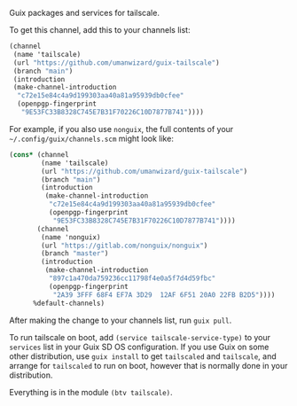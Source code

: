 Guix packages and services for tailscale.

To get this channel, add this to your channels list:

``` scheme
(channel
 (name 'tailscale)
 (url "https://github.com/umanwizard/guix-tailscale")
 (branch "main")
 (introduction
 (make-channel-introduction
  "c72e15e84c4a9d199303aa40a81a95939db0cfee"
  (openpgp-fingerprint
   "9E53FC33B8328C745E7B31F70226C10D7877B741"))))
```

For example, if you also use `nonguix`, the full contents of your `~/.config/guix/channels.scm` might look like:

``` scheme
(cons* (channel
        (name 'tailscale)
        (url "https://github.com/umanwizard/guix-tailscale")
        (branch "main")
        (introduction
         (make-channel-introduction
          "c72e15e84c4a9d199303aa40a81a95939db0cfee"
          (openpgp-fingerprint
           "9E53FC33B8328C745E7B31F70226C10D7877B741"))))
       (channel
        (name 'nonguix)
        (url "https://gitlab.com/nonguix/nonguix")
        (branch "master")
        (introduction
         (make-channel-introduction
          "897c1a470da759236cc11798f4e0a5f7d4d59fbc"
          (openpgp-fingerprint
           "2A39 3FFF 68F4 EF7A 3D29  12AF 6F51 20A0 22FB B2D5"))))
      %default-channels)
```

After making the change to your channels list, run `guix pull`.

To run tailscale on boot, add `(service tailscale-service-type)` to your `services` list in your Guix SD OS configuration. If you use Guix on some other distribution, use `guix install` to get `tailscaled` and `tailscale`, and arrange for `tailscaled` to run on boot, however that is normally done in your distribution.

Everything is in the module `(btv tailscale)`.
